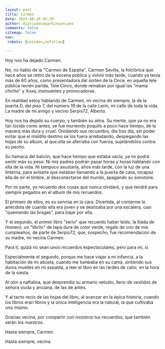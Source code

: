 ```yaml
---
layout: post
title: Carmen
date: 2023-06-28 05:29
author: diariodeunparkinsoniano
comments: false
sitemap: false
seo:
 robots: [noindex,nofollow]

---
```


Hoy nos ha dejado Carmen.

No, no hablo de la "Carmen de España", Carmen Sevilla, la folclórica que hace años se retiró de la escena pública y volvió más tarde, cuando ya tenía más de 60 años, como presentadora del sorteo de la Once, en aquella tele pública recién parida, Tele Cinco, donde reinaban por igual las "mama chicho" y Xuxa, insinuantes y provocadoras.

En realidad estoy hablando de Carmen, mi vecina de siempre, la de la puerta D, del piso 7, del número 19 de la calle Lerín, mi calle de toda la vida. La madre de mi amigo y vecino Serpis72, Alberto.

Hoy nos ha dejado su cuerpo, y también su alma. Su mente, que ya no era tan lúcida como antes, se fue muriendo poquito a poco hace tiempo, de la manera más dura y cruel. Olvidando sus recuerdos, día tras día, sin poder evitar que el maldito destino se los fuera arrebatando, despegando las hojas de su album, al que ella se aferraba con fuerza, sujetándolos contra su pecho.

Su hamaca del balcón, que hace tiempo que estaba vacía, ya no podrá sentir más su peso. Ni mis padres podrán pasar horas y horas hablando con ella de la vida. Ni tampoco asustarla, años más tarde, con la luz de una linterna, para avisarle que estaban llamando a la puerta de casa, incapaz ella de oir el timbre, al desconectarse del mundo, apagando su sonotone.

Por mi parte, yo recuerdo dos cosas que nunca olvidaré, y que tendré para siempre pegados en el album de mis recuerdos.

El primero de ellos, es su sonrisa en la cara. Divertida, al contarme la anécdota de cuando ella era joven y se deslizaba por una escalera, casi "quemando las bragas", para bajar por ella.

Y el segundo, el primer libro "serio" que recuerdo haber leido, la Iliada de Homero, un "librito" de tapa dura de color verde, regalo de uno de mis cumpleaños, de parte de Serpis72, que, sospecho, fue recomendación de su madre, mi vecina Carmen.

Para tí, quizá no sean unos recuerdos espectaculares, pero para mí, sí.

Especialmente el segundo, porque me hace viajar a mi infancia, a la habitación de mi abuela, cuando me tumbaba en su cama, sintiendo sus duros muelles en mi espalda, a leer el libro en las tardes de calor, en la hora de la siesta.

Al olor a naftalina, que desprendía su armario vetusto, lleno de vestidos de señora viuda y anciana, de las de antes.

Y al tacto recio de las hojas del libro, al avanzar en la épica historia, cuando los libros eran libros y la única inteligencia era la natural, la que cultivaba uno mismo.

Gracias vecina, por compartir con nosotros tus recuerdos, que también serán los nuestros.

Hasta siempre, Carmen.

Hasta siempre, vecina.
